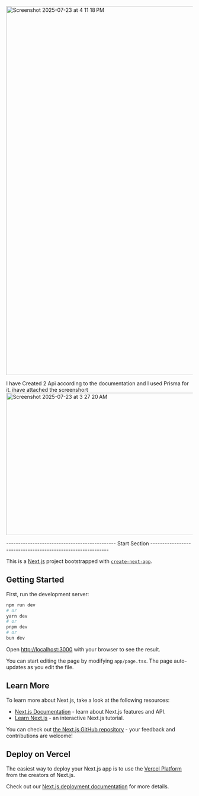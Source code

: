 <img width="1792" height="996" alt="Screenshot 2025-07-23 at 4 11 18 PM" src="https://github.com/user-attachments/assets/a0ce255f-5594-4a42-aef4-2bf20943f364" />

I have Created 2 Api according to the documentation and I used Prisma for it. ihave attached the screenshort<img width="1481" height="384" alt="Screenshot 2025-07-23 at 3 27 20 AM" src="https://github.com/user-attachments/assets/d359b6c8-8091-4e83-b458-c5040b8f7e97" />








---------------------------------------------- Start Section ------------------------------------------------------------

This is a [Next.js](https://nextjs.org) project bootstrapped with [`create-next-app`](https://nextjs.org/docs/app/api-reference/cli/create-next-app).

## Getting Started

First, run the development server:

```bash
npm run dev
# or
yarn dev
# or
pnpm dev
# or
bun dev
```

Open [http://localhost:3000](http://localhost:3000) with your browser to see the result.

You can start editing the page by modifying `app/page.tsx`. The page auto-updates as you edit the file.



## Learn More

To learn more about Next.js, take a look at the following resources:

- [Next.js Documentation](https://nextjs.org/docs) - learn about Next.js features and API.
- [Learn Next.js](https://nextjs.org/learn) - an interactive Next.js tutorial.

You can check out [the Next.js GitHub repository](https://github.com/vercel/next.js) - your feedback and contributions are welcome!

## Deploy on Vercel

The easiest way to deploy your Next.js app is to use the [Vercel Platform](https://vercel.com/new?utm_medium=default-template&filter=next.js&utm_source=create-next-app&utm_campaign=create-next-app-readme) from the creators of Next.js.

Check out our [Next.js deployment documentation](https://nextjs.org/docs/app/building-your-application/deploying) for more details.
